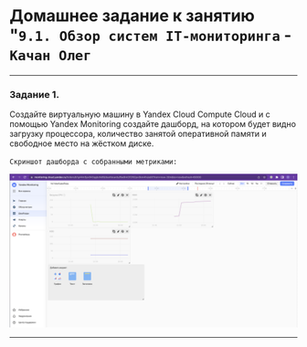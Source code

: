 # Домашнее задание к занятию "`9.1. Обзор систем IT-мониторинга` - `Качан Олег`

---

### Задание 1.

Создайте виртуальную машину в Yandex Cloud Compute Cloud и с помощью Yandex Monitoring создайте дашборд, на котором будет видно загрузку процессора, количество занятой оперативной памяти и свободное место на жёстком диске.


`Скриншот дашборда с собранными метриками:`

![alt text](https://github.com/otuzi/09-01-hw/blob/main/img/image1.png)

---